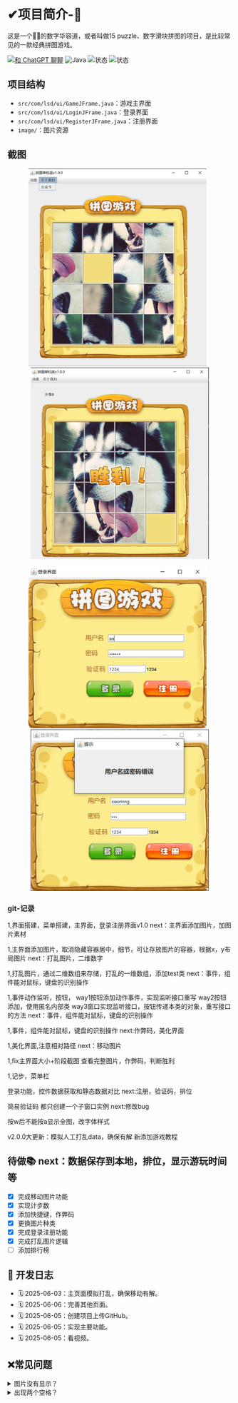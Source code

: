 # ✔项目简介-🐶

这是一个😮‍💨的数字华容道，或者叫做15 puzzle、数字滑块拼图的项目，是比较常见的一款经典拼图游戏。

[![和 ChatGPT 聊聊](https://img.shields.io/badge/AI-ChatGPT-green)](https://chat.openai.com/)
![Java](https://img.shields.io/badge/Java-17-blue)
![状态](https://img.shields.io/badge/开发进程-完成-yellow)
![状态](https://img.shields.io/badge/Intelli_idea-2024.3.6-black)


## 项目结构

- `src/com/lsd/ui/GameJFrame.java`：游戏主界面
- `src/com/lsd/ui/LoginJFrame.java`：登录界面
- `src/com/lsd/ui/RegisterJFrame.java`：注册界面
- `image/`：图片资源

## 截图


<p align="center">
  <img src="screenshot/界面搭建.png" alt="界面搭建" width="400" style="display:inline-block; margin-right:10px;"/>
  <img src="screenshot/成功页面.png" alt="成功页面" width="400" style="display:inline-block;"/>
</p>

<p align="center"> 
    <img src="screenshot/登录页面.png" alt="登录页面" width="400" style="display:inline-block; margin-right:10px;"/>
  <img src="screenshot/登录失败.png" alt="登录失败" width="400" style="display:inline-block;"/>
</p>


### **git-记录**

1,界面搭建，菜单搭建，主界面，登录注册界面v1.0
next：主界面添加图片，加图片素材

1,主界面添加图片，取消隐藏容器居中，细节，可让存放图片的容器，根据x，y布局图片
next：打乱图片，二维数字

1,打乱图片，通过二维数组来存储，打乱的一维数组，添加test类
next：事件，组件能对鼠标，键盘的识别操作

1,事件动作监听，按钮，
way1按钮添加动作事件，实现监听接口重写
way2按钮添加，使用匿名内部类
way3窗口实现监听接口，按钮传递本类的对象，重写接口的方法
next：事件，组件能对鼠标，键盘的识别操作

1,事件，组件能对鼠标，键盘的识别操作
next:作弊码，美化界面

1,美化界面,注意相对路径
next：移动图片

1,fix主界面大小+阶段截图
查看完整图片，作弊码，判断胜利

1,记步，菜单栏

登录功能，控件数据获取和静态数据对比
next:注册，验证码，排位

简易验证码
都只创建一个子窗口实例
next:修改bug

按w后不能按a显示全图，改字体样式

v2.0.0大更新：模拟人工打乱data，确保有解
新添加游戏教程

待做📚
next：数据保存到本地，排位，显示游玩时间等
---
- [x] 完成移动图片功能
- [x] 实现计步数
- [x] 添加快捷键，作弊码
- [x] 更换图片种类
- [x] 完成登录注册功能
- [x] 完成打乱图片逻辑
- [ ] 添加排行榜
      
## 📅 开发日志
- 🗓️ 2025-06-03：主页面模拟打乱，确保移动有解。
- 🗓️ 2025-06-06：完善其他页面。
- 🗓️ 2025-06-05：创建项目上传GitHub。
- 🗓️ 2025-06-05：实现主要功能。
- 🗓️ 2025-06-05：看视频。

## ❌常见问题
<details>
<summary> 图片没有显示？</summary>

 ### 请确保代码中图片路径没有错误，是相对于项目根目录的。

</details>
<details>
<summary> 出现两个空格？</summary>

 ### 请确保打乱数组时，记录0的位置后新的二维数组也需要重新赋值，不能跳过。

</details>






